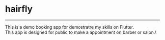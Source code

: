 # hairfly
---
This is a demo booking app for demostratre my skills on Flutter.\
This app is designed for public to make a appointment on barber or salon.\
